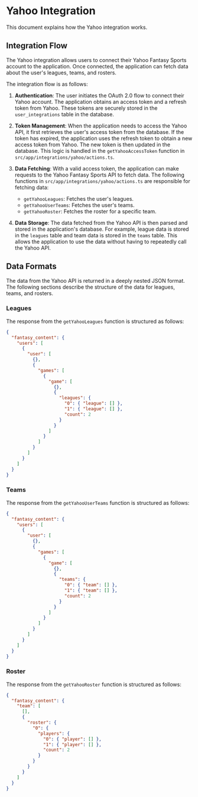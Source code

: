 # Yahoo Integration

This document explains how the Yahoo integration works.

## Integration Flow

The Yahoo integration allows users to connect their Yahoo Fantasy Sports account to the application. Once connected, the application can fetch data about the user's leagues, teams, and rosters.

The integration flow is as follows:

1.  **Authentication**: The user initiates the OAuth 2.0 flow to connect their Yahoo account. The application obtains an access token and a refresh token from Yahoo. These tokens are securely stored in the `user_integrations` table in the database.

2.  **Token Management**: When the application needs to access the Yahoo API, it first retrieves the user's access token from the database. If the token has expired, the application uses the refresh token to obtain a new access token from Yahoo. The new token is then updated in the database. This logic is handled in the `getYahooAccessToken` function in `src/app/integrations/yahoo/actions.ts`.

3.  **Data Fetching**: With a valid access token, the application can make requests to the Yahoo Fantasy Sports API to fetch data. The following functions in `src/app/integrations/yahoo/actions.ts` are responsible for fetching data:
    *   `getYahooLeagues`: Fetches the user's leagues.
    *   `getYahooUserTeams`: Fetches the user's teams.
    *   `getYahooRoster`: Fetches the roster for a specific team.

4.  **Data Storage**: The data fetched from the Yahoo API is then parsed and stored in the application's database. For example, league data is stored in the `leagues` table and team data is stored in the `teams` table. This allows the application to use the data without having to repeatedly call the Yahoo API.

## Data Formats

The data from the Yahoo API is returned in a deeply nested JSON format. The following sections describe the structure of the data for leagues, teams, and rosters.

### Leagues

The response from the `getYahooLeagues` function is structured as follows:

```json
{
  "fantasy_content": {
    "users": [
      {
        "user": [
          {},
          {
            "games": [
              {
                "game": [
                  {},
                  {
                    "leagues": {
                      "0": { "league": [] },
                      "1": { "league": [] },
                      "count": 2
                    }
                  }
                ]
              }
            ]
          }
        ]
      }
    ]
  }
}
```

### Teams

The response from the `getYahooUserTeams` function is structured as follows:

```json
{
  "fantasy_content": {
    "users": [
      {
        "user": [
          {},
          {
            "games": [
              {
                "game": [
                  {},
                  {
                    "teams": {
                      "0": { "team": [] },
                      "1": { "team": [] },
                      "count": 2
                    }
                  }
                ]
              }
            ]
          }
        ]
      }
    ]
  }
}
```

### Roster

The response from the `getYahooRoster` function is structured as follows:

```json
{
  "fantasy_content": {
    "team": [
      [],
      {
        "roster": {
          "0": {
            "players": {
              "0": { "player": [] },
              "1": { "player": [] },
              "count": 2
            }
          }
        }
      }
    ]
  }
}
```
